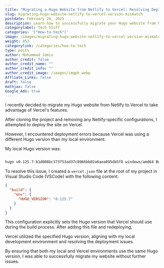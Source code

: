```yaml
---
title: "Migrating a Hugo Website from Netlify to Vercel: Resolving Deployment Errors Due to Hugo Version Mismatch"
slug: migrating-hugo-website-netlify-to-vercel-version-mismatch
postdate: February 20, 2025
description: Learn how to successfully migrate your Hugo website from Netlify to Vercel by addressing deployment errors caused by Hugo version mismatches.
categorylabel: Tech Stuff
categories: '["How-to-tech"]'
image: /images/migrating-hugo-website-netlify-to-vercel-version-mismatch.png
weight: 453
categorylink: /categories/how-to-tech
type: posts
author: Mohammad Jamiu
author_credit: false
author_credit_name: ""
author_credit_info: ""
author_credit_image: /images/imgph.webp
Affliate_Links: false
draft: false
mathjax: false
Google_Ads: true
---
```


I recently decided to migrate my Hugo website from Netlify to Vercel to take advantage of Vercel's features.

After cloning the project and removing any Netlify-specific configurations, I attempted to deploy the site on Vercel.

However, I encountered deployment errors because Vercel was using a different Hugo version than my local environment.

My local Hugo version was:

```bash

hugo v0.125.7-b1d808bc373f53ad37c8966bb02a6aea095db5f8 windows/amd64 BuildDate=2024-05-08T14:46:24Z VendorInfo=gohugoio
```

To resolve this issue, I created a `vercel.json` file at the root of my project in Visual Studio Code (VSCode) with the following content:

```json
{
  "build": {
    "env": {
      "HUGO_VERSION": "0.125.7"
    }
  }
}
```

This configuration explicitly sets the Hugo version that Vercel should use during the build process. After adding this file and redeploying,

Vercel utilized the specified Hugo version, aligning with my local development environment and resolving the deployment issues.

By ensuring that both my local and Vercel environments use the same Hugo version, I was able to successfully migrate my website without further issues.
